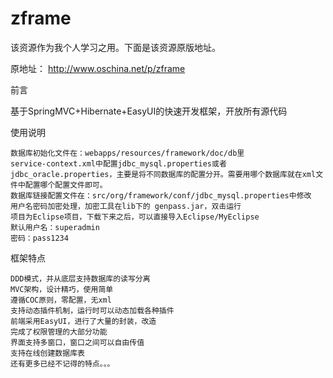 # zframe
该资源作为我个人学习之用。下面是该资源原版地址。


  原地址：
    http://www.oschina.net/p/zframe

前言

基于SpringMVC+Hibernate+EasyUI的快速开发框架，开放所有源代码

使用说明

    数据库初始化文件在：webapps/resources/framework/doc/db里
    service-context.xml中配置jdbc_mysql.properties或者jdbc_oracle.properties，主要是将不同数据库的配置分开。需要用哪个数据库就在xml文件中配置哪个配置文件即可。
    数据库链接配置文件在：src/org/framework/conf/jdbc_mysql.properties中修改
    用户名密码加密处理，加密工具在lib下的 genpass.jar，双击运行
    项目为Eclipse项目，下载下来之后，可以直接导入Eclipse/MyEclipse
    默认用户名：superadmin
    密码：pass1234

框架特点

    DDD模式，并从底层支持数据库的读写分离
    MVC架构，设计精巧，使用简单
    遵循COC原则，零配置，无xml
    支持动态插件机制，运行时可以动态加载各种插件
    前端采用EasyUI，进行了大量的封装，改造
    完成了权限管理的大部分功能
    界面支持多窗口，窗口之间可以自由传值
    支持在线创建数据库表
    还有更多已经不记得的特点。。。
    
  
